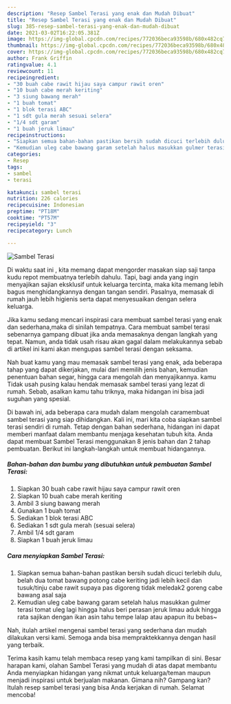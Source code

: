 ```yaml
---
description: "Resep Sambel Terasi yang enak dan Mudah Dibuat"
title: "Resep Sambel Terasi yang enak dan Mudah Dibuat"
slug: 385-resep-sambel-terasi-yang-enak-dan-mudah-dibuat
date: 2021-03-02T16:22:05.381Z
image: https://img-global.cpcdn.com/recipes/772036beca93598b/680x482cq70/sambel-terasi-foto-resep-utama.jpg
thumbnail: https://img-global.cpcdn.com/recipes/772036beca93598b/680x482cq70/sambel-terasi-foto-resep-utama.jpg
cover: https://img-global.cpcdn.com/recipes/772036beca93598b/680x482cq70/sambel-terasi-foto-resep-utama.jpg
author: Frank Griffin
ratingvalue: 4.1
reviewcount: 11
recipeingredient:
- "30 buah cabe rawit hijau saya campur rawit oren"
- "10 buah cabe merah keriting"
- "3 siung bawang merah"
- "1 buah tomat"
- "1 blok terasi ABC"
- "1 sdt gula merah sesuai selera"
- "1/4 sdt garam"
- "1 buah jeruk limau"
recipeinstructions:
- "Siapkan semua bahan-bahan pastikan bersih sudah dicuci terlebih dulu, belah dua tomat bawang potong cabe keriting jadi lebih kecil dan tusuk/tinju cabe rawit supaya pas digoreng tidak meledak2 goreng cabe bawang asal saja"
- "Kemudian uleg cabe bawang garam setelah halus masukkan gulmer terasi tomat uleg lagi hingga halus beri perasan jeruk limau aduk hingga rata sajikan dengan ikan asin tahu tempe lalap atau apapun itu bebas~"
categories:
- Resep
tags:
- sambel
- terasi

katakunci: sambel terasi 
nutrition: 226 calories
recipecuisine: Indonesian
preptime: "PT18M"
cooktime: "PT57M"
recipeyield: "3"
recipecategory: Lunch

---
```



![Sambel Terasi](https://img-global.cpcdn.com/recipes/772036beca93598b/680x482cq70/sambel-terasi-foto-resep-utama.jpg)

Di waktu  saat ini , kita memang dapat mengorder masakan siap saji tanpa kudu repot membuatnya terlebih dahulu. Tapi, bagi anda yang ingin menyajikan sajian eksklusif untuk keluarga tercinta, maka kita memang lebih bagus menghidangkannya dengan tangan sendiri. Pasalnya, memasak di rumah jauh lebih higienis serta dapat menyesuaikan dengan selera keluarga.

Jika kamu sedang mencari inspirasi cara membuat sambel terasi yang enak dan sederhana,maka di sinilah tempatnya. Cara membuat sambel terasi  sebenarnya gampang dibuat jika anda memasaknya dengan langkah yang tepat. Namun, anda tidak usah risau akan gagal dalam melakukannya 
sebab di artikel ini kami akan mengupas sambel terasi dengan seksama.  



Nah buat kamu yang mau memasak sambel terasi yang enak, ada beberapa tahap yang dapat dikerjakan, mulai dari memilih jenis bahan, kemudian penentuan bahan segar, hingga cara mengolah dan menyajikannya. kamu Tidak usah pusing kalau hendak memasak sambel terasi yang lezat di rumah. Sebab, asalkan kamu  tahu triknya, maka hidangan ini bisa jadi suguhan yang spesial.

Di bawah ini, ada beberapa cara mudah dalam mengolah caramembuat sambel terasi yang siap dihidangkan. Kali ini, mari kita coba siapkan sambel terasi sendiri di rumah. Tetap dengan bahan sederhana, hidangan ini dapat memberi manfaat dalam membantu menjaga kesehatan tubuh kita. Anda dapat membuat Sambel Terasi menggunakan 8 jenis bahan dan 2 tahap pembuatan. Berikut ini langkah-langkah untuk membuat hidangannya.

<!--inarticleads1-->

##### Bahan-bahan dan bumbu yang dibutuhkan untuk pembuatan Sambel Terasi:

1. Siapkan 30 buah cabe rawit hijau saya campur rawit oren
1. Siapkan 10 buah cabe merah keriting
1. Ambil 3 siung bawang merah
1. Gunakan 1 buah tomat
1. Sediakan 1 blok terasi ABC
1. Sediakan 1 sdt gula merah (sesuai selera)
1. Ambil 1/4 sdt garam
1. Siapkan 1 buah jeruk limau




<!--inarticleads2-->

##### Cara menyiapkan Sambel Terasi:

1. Siapkan semua bahan-bahan pastikan bersih sudah dicuci terlebih dulu, belah dua tomat bawang potong cabe keriting jadi lebih kecil dan tusuk/tinju cabe rawit supaya pas digoreng tidak meledak2 goreng cabe bawang asal saja
1. Kemudian uleg cabe bawang garam setelah halus masukkan gulmer terasi tomat uleg lagi hingga halus beri perasan jeruk limau aduk hingga rata sajikan dengan ikan asin tahu tempe lalap atau apapun itu bebas~




Nah, itulah artikel mengenai  sambel terasi  yang sederhana dan mudah dilakukan versi kami. Semoga anda bisa mempraktekkannya dengan hasil yang terbaik. 

Terima kasih kamu telah membaca resep yang kami tampilkan di sini. Besar harapan kami, olahan  Sambel Terasi yang mudah di atas dapat membantu Anda menyiapkan hidangan yang nikmat untuk keluarga/teman maupun menjadi inspirasi untuk berjualan makanan. Gimana nih? Gampang kan? Itulah resep sambel terasi yang bisa Anda kerjakan di rumah. Selamat mencoba!

